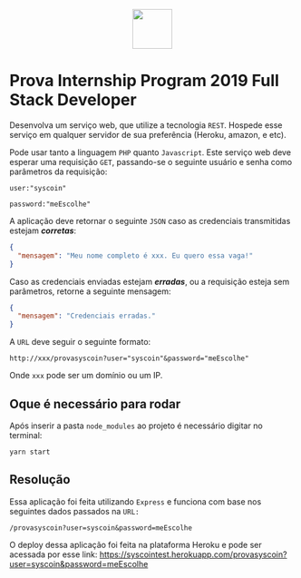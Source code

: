 
<p align="center"> 
<img height=70 src="https://surveymonkey-assets.s3.amazonaws.com/survey/187046308/9b712ae5-0da7-49a6-97f8-3b2d60d49b18.png">
</p>

# Prova Internship Program 2019 Full Stack Developer

Desenvolva um serviço web, que utilize a tecnologia `REST`. Hospede esse serviço em qualquer servidor de sua preferência (Heroku, amazon, e etc). 

Pode usar tanto a linguagem `PHP` quanto `Javascript`. Este serviço web deve esperar uma requisição `GET`, passando-se o seguinte usuário e senha como parâmetros da requisição:

``` 
user:"syscoin"

password:"meEscolhe" 
```

A aplicação deve retornar o seguinte `JSON` caso as credenciais transmitidas estejam ***corretas***:

```json
{
  "mensagem": "Meu nome completo é xxx. Eu quero essa vaga!"
}
```
Caso as credenciais enviadas estejam ***erradas***, ou a requisição esteja sem parâmetros, retorne a seguinte mensagem:
```json
{
  "mensagem": "Credenciais erradas."
}
```
A `URL` deve seguir o seguinte formato:
```
http://xxx/provasyscoin?user="syscoin"&password="meEscolhe"
```
Onde `xxx` pode ser um domínio ou um IP.

## Oque é necessário para rodar

Após inserir a pasta `node_modules` ao projeto é necessário digitar no terminal:
```
yarn start
```
## Resolução
Essa aplicação foi feita utilizando `Express` e funciona com base nos seguintes dados passados na `URL:` 
```
/provasyscoin?user=syscoin&password=meEscolhe
```

O deploy dessa aplicação foi feita na plataforma Heroku e pode ser acessada por esse link: https://syscointest.herokuapp.com/provasyscoin?user=syscoin&password=meEscolhe
